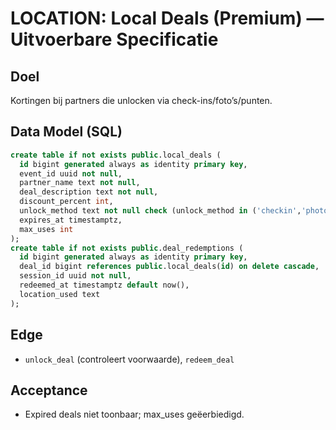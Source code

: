 # LOCATION: Local Deals (Premium) — Uitvoerbare Specificatie

## Doel
Kortingen bij partners die unlocken via check-ins/foto’s/punten.

## Data Model (SQL)
```sql
create table if not exists public.local_deals (
  id bigint generated always as identity primary key,
  event_id uuid not null,
  partner_name text not null,
  deal_description text not null,
  discount_percent int,
  unlock_method text not null check (unlock_method in ('checkin','photo','points')),
  expires_at timestamptz,
  max_uses int
);
create table if not exists public.deal_redemptions (
  id bigint generated always as identity primary key,
  deal_id bigint references public.local_deals(id) on delete cascade,
  session_id uuid not null,
  redeemed_at timestamptz default now(),
  location_used text
);
```

## Edge
- `unlock_deal` (controleert voorwaarde), `redeem_deal`

## Acceptance
- Expired deals niet toonbaar; max_uses geëerbiedigd.
